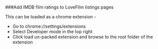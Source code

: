 ###Add IMDB film ratings to LoveFilm listings pages

This can be loaded as a chrome extension -
+   Go to chrome://settings/extensions
+   Select Developer mode in the top right
+   Click load un-packed extension and browse to the root folder of the extension

